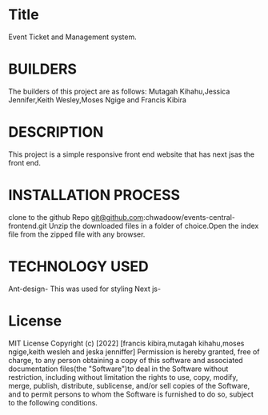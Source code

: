 # Title 
Event Ticket and Management system.

# BUILDERS
The builders of this project are as follows: Mutagah Kihahu,Jessica Jennifer,Keith Wesley,Moses Ngige and Francis Kibira

# DESCRIPTION

This project is a simple responsive front end website that has next jsas the front end.

# INSTALLATION PROCESS
clone to the github Repo git@github.com:chwadoow/events-central-frontend.git Unzip the downloaded files in a folder of choice.Open the index file from the zipped file with any browser.

# TECHNOLOGY USED
Ant-design- This was used for styling
Next js- 



# License
 MIT License Copyright (c) [2022] [francis kibira,mutagah kihahu,moses ngige,keith wesleh and jeska jenniffer] Permission is hereby granted, free of charge, to any person obtaining a copy of this software and associated documentation files(the "Software")to deal in the Software without restriction, including without limitation the rights to use, copy, modify, merge, publish, distribute, sublicense, and/or sell copies of the Software, and to permit persons to whom the Software is furnished to do so, subject to the following conditions.



